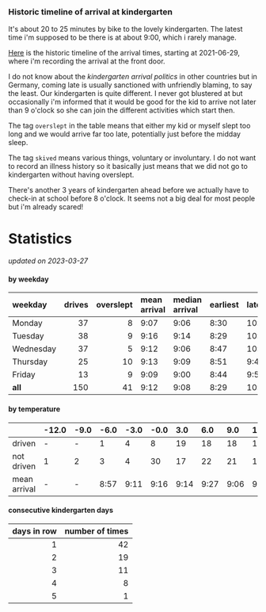 ### Historic timeline of arrival at kindergarten

It's about 20 to 25 minutes by bike to the lovely kindergarten. 
The latest time i'm supposed to be there is at about 9:00, 
which i rarely manage. 

[Here](times.csv) is the historic timeline of the arrival times, starting
at 2021-06-29, where i'm recording the arrival at the front door.

I do not know about the *kindergarten arrival politics* in other
countries but in Germany, coming late is usually sanctioned 
with unfriendly blaming, to say the least. Our kindergarten is quite
different. I never got blustered at but occasionally i'm informed
that it would be good for the kid to arrive not later than 9 o'clock
so she can join the different activities which start then. 

The tag `overslept` in the table means that either my kid or myself
slept too long and we would arrive far too late, potentially just
before the midday sleep.

The tag `skived` means various things, voluntary or involuntary. I 
do not want to record an illness history so it basically just means
that we did not go to kindergarten without having overslept.

There's another 3 years of kindergarten ahead before we actually 
have to check-in at school before 8 o'clock. It seems not a big deal
for most people but i'm already scared!


# Statistics

*updated on 2023-03-27*

#### by weekday

| weekday   |   drives |   overslept | mean arrival   | median arrival   | earliest   | latest   |
|:----------|---------:|------------:|:---------------|:-----------------|:-----------|:---------|
| Monday    |       37 |           8 | 9:07           | 9:06             | 8:30       | 10:14    |
| Tuesday   |       38 |           9 | 9:16           | 9:14             | 8:29       | 10:19    |
| Wednesday |       37 |           5 | 9:12           | 9:06             | 8:47       | 10:06    |
| Thursday  |       25 |          10 | 9:13           | 9:09             | 8:51       | 9:40     |
| Friday    |       13 |           9 | 9:09           | 9:00             | 8:44       | 9:56     |
| **all**   |      150 |          41 | 9:12           | 9:08             | 8:29       | 10:19    |

#### by temperature

|              | -12.0   | -9.0   | -6.0   | -3.0   | -0.0   | 3.0   | 6.0   | 9.0   | 12.0   | 15.0   | 18.0   | 21.0   | 24.0   | 27.0   | 30.0   |
|:-------------|:--------|:-------|:-------|:-------|:-------|:------|:------|:------|:-------|:-------|:-------|:-------|:-------|:-------|:-------|
| driven       | -       | -      | 1      | 4      | 8      | 19    | 18    | 18    | 17     | 12     | 9      | 11     | -      | -      | -      |
| not driven   | 1       | 2      | 3      | 4      | 30     | 17    | 22    | 21    | 17     | 12     | 13     | 11     | 7      | 2      | 2      |
| mean arrival | -       | -      | 8:57   | 9:11   | 9:16   | 9:14  | 9:27  | 9:06  | 9:07   | 9:15   | 8:57   | 9:05   | -      | -      | -      |

#### consecutive kindergarten days

|   days in row |   number of times |
|--------------:|------------------:|
|             1 |                42 |
|             2 |                19 |
|             3 |                11 |
|             4 |                 8 |
|             5 |                 1 |

